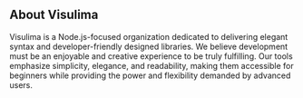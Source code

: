 ## About Visulima

Visulima is a Node.js-focused organization dedicated to delivering elegant syntax and developer-friendly designed libraries.
We believe development must be an enjoyable and creative experience to be truly fulfilling.
Our tools emphasize simplicity, elegance, and readability, making them accessible for beginners while providing the power and flexibility demanded by advanced users.
